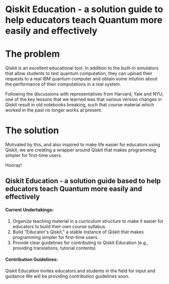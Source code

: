 # Qiskit Education - a solution guide to help educators teach Quantum more easily and effectively

# The problem

Qiskit is an excellent educational tool. In addition to the built-in simulators that allow students to test quantum
computation, they can upload their requests to a real IBM quantum computer and obtain some intution about the
performance of their computations in a real system.

Following the discussions with representatives from Harvard, Yale and NYU, one of the key lessons that we learned was
that various version changes in Qiskit result in old notebooks breaking, such that course material which worked in the
past no longer works at present. 

# The solution
Motivated by this, and also inspired to make life easier for educators using Qiskit, we are creating a wrapper around
Qiskit that makes programming simpler for first-time users.

Hooray!

## Qiskit Education - a solution guide based to help educators teach Quantum more easily and effectively

#### Current Undertakings:
1. Organize teaching material in a curriculum structure to make it easier for educators to build their own course syllabus.
2. Build "Educator's Qiskit," a stable instance of Qiskit that makes programming simpler for first-time users.
3. Provide clear guidelines for contributing to Qiskit Education (e.g., providing translations, tutorial contents)

#### Contribution Guidelines:
Qiskit Education invites educators and students in the field for input and guidance
We will be providing contribution guidelines soon. 
